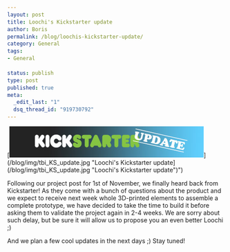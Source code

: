 ```yaml
--- 
layout: post
title: Loochi's Kickstarter update
author: Boris
permalink: /blog/loochis-kickstarter-update/
category: General
tags: 
- General

status: publish
type: post
published: true
meta: 
  _edit_last: "1"
  dsq_thread_id: "919730792"
---
```


[![Loochi's Kickstarter update](/blog/img/tbi_KS_update.jpg "Loochi's Kickstarter update")](/blog/img/tbi_KS_update.jpg "Loochi's Kickstarter update](/blog/img/tbi_KS_update.jpg "Loochi's Kickstarter update")")

Following our project post for 1st of November, we finally heard back from Kickstarter! As they come with a bunch of questions about the product and we expect to receive next week whole 3D-printed elements to assemble a complete prototype, we have decided to take the time to build it before asking them to validate the project again in 2-4 weeks. We are sorry about such delay, but be sure it will allow us to propose you an even better Loochi ;)

And we plan a few cool updates in the next days ;) Stay tuned!
